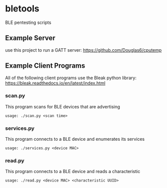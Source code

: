# bletools
BLE pentesting scripts

## Example Server

use this project to run a GATT server:
https://github.com/Douglas6/cputemp

## Example Client Programs

All of the following client programs use the Bleak python library:
https://bleak.readthedocs.io/en/latest/index.html

### scan.py

This program scans for BLE devices that are advertising

```
usage: ./scan.py <scan time>
```

### services.py

This program connects to a BLE device and enumerates its services

```
usage: ./services.py <device MAC>
```

### read.py

This program connects to a BLE device and reads a characteristic

```
usage: ./read.py <device MAC> <characteristic UUID>
```


